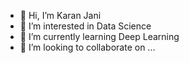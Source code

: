 - 👋 Hi, I’m Karan Jani
- 👀 I’m interested in Data Science
- 🌱 I’m currently learning Deep Learning
- 💞️ I’m looking to collaborate on ...

<!---
KaranJani/KaranJani is a ✨ special ✨ repository because its `README.md` (this file) appears on your GitHub profile.
You can click the Preview link to take a look at your changes.
--->
